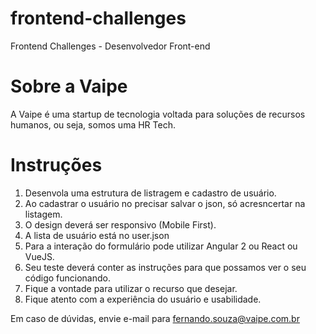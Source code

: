 # frontend-challenges
Frontend Challenges - Desenvolvedor Front-end

# Sobre a Vaipe
A Vaipe é uma startup de tecnologia voltada para soluções de recursos humanos, ou seja, somos uma HR Tech.

# Instruções

1. Desenvola uma estrutura de listragem e cadastro de usuário.
2. Ao cadastrar o usuário no precisar salvar o json, só acresncertar na listagem.
3. O design deverá ser responsivo (Mobile First).
4. A lista de usuário está no user.json
5. Para a interação do formulário pode utilizar Angular 2 ou React ou VueJS.
6. Seu teste deverá conter as instruções para que possamos ver o seu código funcionando.
7. Fique a vontade para utilizar o recurso que desejar.
8. Fique atento com a experiência do usuário e usabilidade.


Em caso de dúvidas, envie e-mail para fernando.souza@vaipe.com.br

